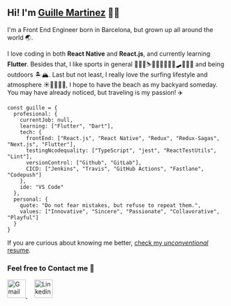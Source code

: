 ## Hi! I'm [Guille Martinez](https://www.linkedin.com/in/guillemmc) 👋🏽

I'm a Front End Engineer born in Barcelona, but grown up all around the world 🌏.

I love coding in both **React Native** and **React.js**, and currently learning **Flutter**. Besides that, I like sports in general 🏃🏽‍♂️⛷🚴🏽‍♂️🤾🏽‍♂️🛹🏊🏽‍♂️ and being outdoors 🏝🏔. Last but not least, I really love the surfing lifestyle and atmosphere ☀️🏄🏽‍♂️🌴, I hope to have the beach as my backyard someday. You may have already noticed, but traveling is my passion! ✈️

```
const guille = {
  profesional: {
    currentJob: null,
    learning: ["Flutter", "Dart"],
    tech: {
      frontEnd: ["React.js", "React Native", "Redux", "Redux-Sagas", "Next.js", "Flutter"],
      testingNcodequality: ["TypeScript", "jest", "ReactTestUtils", "Lint"],
      versionControl: ["Github", "GitLab"],
      CICD: ["Jenkins", "Travis", "GitHub Actions", "Fastlane", "Codepush"]
    },
    ide: "VS Code"
  },
  personal: {
    quote: "Do not fear mistakes, but refuse to repeat them.",
    values: ["Innovative", "Sincere", "Passionate", "Collavorative", "Playful"]
  }
}
```

If you are curious about knowing me better, [check my *unconventional* resume](https://willyrabbits.github.io/).


### Feel free to Contact me 🙂
<p>
  <a href="mailto:guillemmartinezconejos@gmail.com">
    <img src="https://user-images.githubusercontent.com/45044417/112448477-ba750d00-8d52-11eb-8842-76198ae36a8f.png" width="42" alt="Gmail" title="mail me">
  </a>
  &nbsp;&nbsp;&nbsp;
  <a href="https://www.linkedin.com/in/guillemmc">
    <img src="https://user-images.githubusercontent.com/45044417/112448434-acbf8780-8d52-11eb-9644-e4d8cac67c23.png" width="42" alt="Linkedin" title="Linkedin">
  </a>
</p>




<!--
**willyrabbits/willyrabbits** is a ✨ _special_ ✨ repository because its `README.md` (this file) appears on your GitHub profile.

Here are some ideas to get you started:

- 🔭 I’m currently working on ...
- 🌱 I’m currently learning ...
- 👯 I’m looking to collaborate on ...
- 🤔 I’m looking for help with ...
- 💬 Ask me about ...
- 📫 How to reach me: ...
- 😄 Pronouns: ...
- ⚡ Fun fact: ...
-->

